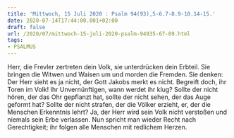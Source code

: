```yaml
---
title: 'Mittwoch, 15 Juli 2020 : Psalm 94(93),5-6.7-8.9-10.14-15.'
date: 2020-07-14T17:44:00.001+02:00
draft: false
url: /2020/07/mittwoch-15-juli-2020-psalm-94935-67-89.html
tags: 
- PSALMUS
---
```


Herr, die Frevler zertreten dein Volk, sie unterdrücken dein Erbteil. Sie bringen die Witwen und Waisen um und morden die Fremden. Sie denken: Der Herr sieht es ja nicht, der Gott Jakobs merkt es nicht. Begreift doch, ihr Toren im Volk! Ihr Unvernünftigen, wann werdet ihr klug? Sollte der nicht hören, der das Ohr gepflanzt hat, sollte der nicht sehen, der das Auge geformt hat? Sollte der nicht strafen, der die Völker erzieht, er, der die Menschen Erkenntnis lehrt? Ja, der Herr wird sein Volk nicht verstoßen und niemals sein Erbe verlassen. Nun spricht man wieder Recht nach Gerechtigkeit; ihr folgen alle Menschen mit redlichem Herzen.